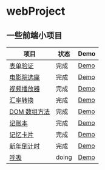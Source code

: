 # webProject

## 一些前端小项目

| 项目 | 状态 | Demo |
| -----  |  ------| -------- |
| [表单验证](https://github.com/Tongshisan/webProject/tree/master/%E8%A1%A8%E5%8D%95%E9%AA%8C%E8%AF%81) | 完成 | [Demo](https://tongshisan.github.io/webProject/%E8%A1%A8%E5%8D%95%E9%AA%8C%E8%AF%81/) |
| [电影院选座](https://github.com/Tongshisan/webProject/tree/master/%E7%94%B5%E5%BD%B1%E9%99%A2%E9%80%89%E5%BA%A7) | 完成 | [Demo](https://tongshisan.github.io/webProject/%E7%94%B5%E5%BD%B1%E9%99%A2%E9%80%89%E5%BA%A7/) |
| [视频播放器](https://github.com/Tongshisan/webProject/tree/master/%E8%A7%86%E9%A2%91%E6%92%AD%E6%94%BE%E5%99%A8) | 完成 | [Demo](https://tongshisan.github.io/webProject/%E8%A7%86%E9%A2%91%E6%92%AD%E6%94%BE%E5%99%A8/) |
| [汇率转换](https://github.com/Tongshisan/webProject/tree/master/%E6%B1%87%E7%8E%87%E8%BD%AC%E6%8D%A2) | 完成 | [Demo](https://tongshisan.github.io/webProject/%E6%B1%87%E7%8E%87%E8%BD%AC%E6%8D%A2/) |
| [DOM 数组方法](https://github.com/Tongshisan/webProject/tree/master/Dom%E6%95%B0%E7%BB%84%E6%96%B9%E6%B3%95) | 完成 | [Demo](https://tongshisan.github.io/webProject/Dom%E6%95%B0%E7%BB%84%E6%96%B9%E6%B3%95/) |
| [记账本](https://github.com/Tongshisan/webProject/tree/master/%E8%AE%B0%E8%B4%A6%E6%9C%AC) | 完成 | [Demo](https://tongshisan.github.io/webProject/%E8%AE%B0%E8%B4%A6%E6%9C%AC/) |
| [记忆卡片](https://github.com/Tongshisan/webProject/tree/master/%E8%AE%B0%E5%BF%86%E5%8D%A1%E7%89%87) | 完成 | [Demo](https://tongshisan.github.io/webProject/%E8%AE%B0%E5%BF%86%E5%8D%A1%E7%89%87/) |
| [新年倒计时](https://github.com/Tongshisan/webProject/tree/master/%E6%96%B0%E5%B9%B4%E5%80%92%E8%AE%A1%E6%97%B6) | 完成 | [Demo](https://tongshisan.github.io/webProject/%E6%96%B0%E5%B9%B4%E5%80%92%E8%AE%A1%E6%97%B6/) |
| [呼吸]() | doing | [Demo]() |

